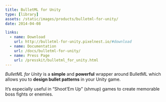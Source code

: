 ```yaml
---
title: BulletML for Unity
type: [library]
assets: /static/images/products/bulletml-for-unity/
date: 2014-04-08

links:
  - name: Download
    url: http://bulletml-for-unity.pixelnest.io/#download
  - name: Documentation
    url: /docs/bulletml-for-unity/
  - name: Press Page
    url: /presskit/bulletml_for_unity.html
---
```


_BulletML for Unity_ is a **simple** and **powerful** wrapper around BulletML which allows you to **design bullet patterns** in your Unity game.

It’s especially useful in “Shoot’Em Up” (shmup) games to create memorable boss fights or enemies.
